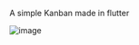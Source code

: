 

A simple Kanban made in flutter

![image](https://github.com/user-attachments/assets/276786ca-fba2-4c71-9716-f43f7a0cce98)

